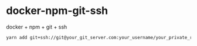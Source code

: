 # docker-npm-git-ssh

docker + npm + git + ssh

```sh
yarn add git+ssh://git@your_git_server.com:your_username/your_private_repo_name.git
```
